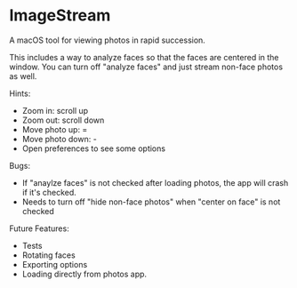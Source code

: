 # ImageStream
A macOS tool for viewing photos in rapid succession.

This includes a way to analyze faces so that the faces are centered in the window. You can turn off "analyze faces" and just stream non-face photos as well.

Hints:

* Zoom in: scroll up
* Zoom out: scroll down
* Move photo up: =
* Move photo down: -
* Open preferences to see some options

Bugs:

* If "anaylze faces" is not checked after loading photos, the app will crash if it's checked.
* Needs to turn off "hide non-face photos" when "center on face" is not checked

Future Features:

* Tests
* Rotating faces
* Exporting options
* Loading directly from photos app.
